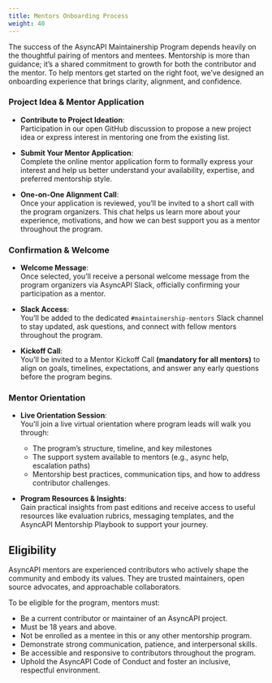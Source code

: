```yaml
---
title: Mentors Onboarding Process
weight: 40
---
```


The success of the AsyncAPI Maintainership Program depends heavily on the thoughtful pairing of mentors and mentees. Mentorship is more than guidance; it’s a shared commitment to growth for both the contributor and the mentor. To help mentors get started on the right foot, we’ve designed an onboarding experience that brings clarity, alignment, and confidence.

### Project Idea & Mentor Application

- **Contribute to Project Ideation**:  
     Participation in our open GitHub discussion to propose a new project idea or express interest in mentoring one from the existing list.

- **Submit Your Mentor Application**:  
    Complete the online mentor application form to formally express your interest and help us better understand your availability, expertise, and preferred mentorship style.

- **One-on-One Alignment Call**:  
    Once your application is reviewed, you’ll be invited to a short call with the program organizers. This chat helps us learn more about your experience, motivations, and how we can best support you as a mentor throughout the program.

### Confirmation & Welcome

- **Welcome Message**:  
    Once selected, you’ll receive a personal welcome message from the program organizers via AsyncAPI Slack, officially confirming your participation as a mentor.

- **Slack Access**:  
    You’ll be added to the dedicated `#maintainership-mentors` Slack channel to stay updated, ask questions, and connect with fellow mentors throughout the program.

- **Kickoff Call**:  
    You’ll be invited to a Mentor Kickoff Call **(mandatory for all mentors)** to align on goals, timelines, expectations, and answer any early questions before the program begins.

### Mentor Orientation

- **Live Orientation Session**:  
    You’ll join a live virtual orientation where program leads will walk you through:
  - The program’s structure, timeline, and key milestones
  - The support system available to mentors (e.g., async help, escalation paths)
  - Mentorship best practices, communication tips, and how to address contributor challenges.

- **Program Resources & Insights**:  
    Gain practical insights from past editions and receive access to useful resources like evaluation rubrics, messaging templates, and the AsyncAPI Mentorship Playbook to support your journey.

## Eligibility

AsyncAPI mentors are experienced contributors who actively shape the community and embody its values. They are trusted maintainers, open source advocates, and approachable collaborators.

To be eligible for the program, mentors must:

- Be a current contributor or maintainer of an AsyncAPI project.
- Must be 18 years and above.
- Not be enrolled as a mentee in this or any other mentorship program.
- Demonstrate strong communication, patience, and interpersonal skills.
- Be accessible and responsive to contributors throughout the program.
- Uphold the AsyncAPI Code of Conduct and foster an inclusive, respectful environment.